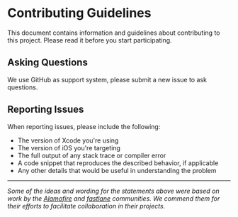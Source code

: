 # Contributing Guidelines

This document contains information and guidelines about contributing to this project. Please read it before you start participating.

## Asking Questions

We use GitHub as support system, please submit a new issue to ask questions.

## Reporting Issues

When reporting issues, please include the following:

- The version of Xcode you're using
- The version of iOS you're targeting
- The full output of any stack trace or compiler error
- A code snippet that reproduces the described behavior, if applicable
- Any other details that would be useful in understanding the problem

---

*Some of the ideas and wording for the statements above were based on work by the [Alamofire](https://github.com/Alamofire/Alamofire) and [fastlane](https://github.com/fastlane/fastlane) communities. We commend them for their efforts to facilitate collaboration in their projects.*
